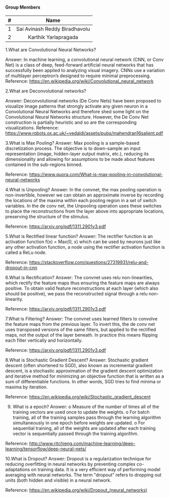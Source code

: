#### Group Members

| #        | Name                 |
|:--------:|:--------------------:|
|   1      |    Sai Avinash Reddy Biradhavolu  |
|   2      |    Karthik Yarlapragada          |

1.What are Convolutional Neural Networks?

Answer: 
In machine learning, a convolutional neural network (CNN, or Conv Net) is a class of deep, feed-forward artificial neural networks that has successfully been applied to analyzing visual imagery. CNNs use a variation of multilayer perceptron’s designed to require minimal preprocessing. 
Reference: https://en.wikipedia.org/wiki/Convolutional_neural_network

2.What are Deconvolutional networks?

Answer:
Deconvolutional networks (De Conv Nets) have been proposed to visualize image patterns that strongly activate any given neuron in a Convolutional Neural Networks and therefore shed some light on the Convolutional Neural Networks structure. However, the De Conv Net construction is partially heuristic and so are the corresponding visualizations.
Reference: https://www.robots.ox.ac.uk/~vedaldi/assets/pubs/mahendran16salient.pdf 

3.What is Max Pooling?
Answer:
Max pooling is a sample-based discretization process. The objective is to down-sample an input representation (image, hidden-layer output matrix, etc.), reducing its dimensionality and allowing for assumptions to be made about features contained in the sub-regions binned.

Reference: https://www.quora.com/What-is-max-pooling-in-convolutional-neural-networks


4.What is Unpooling? 
Answer:
In the convnet, the max pooling operation is non-invertible, however we can obtain an approximate inverse by recording the locations of the maxima within each pooling region in a set of switch variables. In the de conv net, the Unpooling operation uses these switches to place the reconstructions from the layer above into appropriate locations, preserving the structure of the stimulus.

Reference: https://arxiv.org/pdf/1311.2901v3.pdf 


5.What is Rectified linear function?
Answer:
The rectifier function is an activation function f(x) = Max(0, x) which can be used by neurons just like any other activation function, a node using the rectifier activation function is called a ReLu node.

Reference: https://stackoverflow.com/questions/27319931/relu-and-dropout-in-cnn 

6.What is Rectification?
Answer:
The convnet uses relu non-linearities, which rectify the feature maps thus ensuring the feature maps are always positive. To obtain valid feature reconstructions at each layer (which also should be positive), we pass the reconstructed signal through a relu non-linearity.

Reference: https://arxiv.org/pdf/1311.2901v3.pdf 

7.What is Filtering?
Answer:
The convnet uses learned filters to convolve the feature maps from the previous layer. To invert this, the de conv net uses transposed versions of the same filters, but applied to the rectified maps, not the output of the layer beneath. In practice this means flipping each filter vertically and horizontally.

Reference: https://arxiv.org/pdf/1311.2901v3.pdf

8.What is Stochastic Gradient Descent?
Answer:
Stochastic gradient descent (often shortened to SGD), also known as incremental gradient descent, is a stochastic approximation of the gradient descent optimization and iterative method for minimizing an objective function that is written as a sum of differentiable functions. In other words, SGD tries to find minima or maxima by iteration.

Reference: https://en.wikipedia.org/wiki/Stochastic_gradient_descent 

9. What is a epoch?
Answer:
o	Measure of the number of times all of the training vectors are used once to update the weights.
o	For batch training, all of the training samples pass through the learning algorithm simultaneously in one epoch before weights are updated.
o	For sequential training, all of the weights are updated after each training vector is sequentially passed through the training algorithm.

Reference: http://www.ritchieng.com/machine-learning/deep-learning/tensorflow/deep-neural-nets/ 

10.What is Dropout?
Answer:
Dropout is a regularization technique for reducing overfitting in neural networks by preventing complex co-adaptations on training data. It is a very efficient way of performing model averaging with neural networks. The term "dropout" refers to dropping out units (both hidden and visible) in a neural network.

Reference: https://en.wikipedia.org/wiki/Dropout_(neural_networks) 

